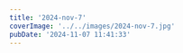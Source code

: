 ```yaml
---
title: '2024-nov-7'
coverImage: '../../images/2024-nov-7.jpg'
pubDate: '2024-11-07 11:41:33'
---
```

